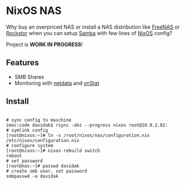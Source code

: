 NixOS NAS
=========

Why buy an overpriced NAS or install a NAS distribution like [FreeNAS](https://freenas.org/) or [Rockstor](http://rockstor.com/) when you can setup [Samba](https://www.samba.org/) with few lines of [NixOS](http://nixos.org/) config?

Project is **WORK IN PROGRESS**!

Features
--------

- SMB Shares
- Monitoring with [netdata](https://my-netdata.io/) and [vnStat](http://humdi.net/vnstat/)

Install
-------

```

# sync config to maschine
imac:code davidak$ rsync -ahz --progress nixos root@10.0.2.82:
# symlink config
[root@nixos:~]# ln -s /root/nixos/nas/configuration.nix /etc/nixos/configuration.nix
# configure system
[root@nixos:~]# nixos-rebuild switch
reboot
# set password
[root@nas:~]# passwd davidak
# create smb user, set password
smbpasswd -a davidak
```
